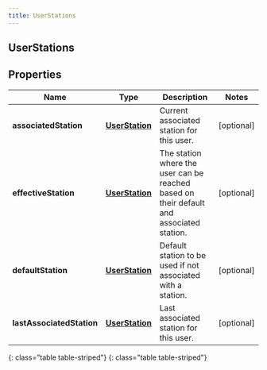 ```yaml
---
title: UserStations
---
```

## UserStations


## Properties

| Name | Type | Description | Notes |
| ------------ | ------------- | ------------- | ------------- |
| **associatedStation** | [**UserStation**](UserStation.html) | Current associated station for this user. |  [optional] |
| **effectiveStation** | [**UserStation**](UserStation.html) | The station where the user can be reached based on their default and associated station. |  [optional] |
| **defaultStation** | [**UserStation**](UserStation.html) | Default station to be used if not associated with a station. |  [optional] |
| **lastAssociatedStation** | [**UserStation**](UserStation.html) | Last associated station for this user. |  [optional] |
{: class="table table-striped"}
{: class="table table-striped"}


